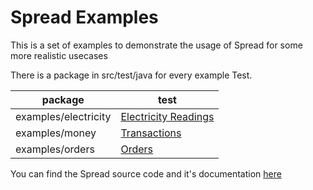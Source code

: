 # Spread Examples
This is a set of examples to demonstrate the usage of Spread for some more realistic usecases

There is a package in src/test/java for every example Test.

| package              | test                                                                              |
|----------------------|-----------------------------------------------------------------------------------|
| examples/electricity | [Electricity Readings](src/test/java/examples/electricity/MeterReadingsTest.java) |
| examples/money       | [Transactions](src/test/java/examples/money/TransactionsTest.java)                |
| examples/orders      | [Orders](src/test/java/examples/orders/OrdersTest.java)                           |


You can find the Spread source code and it's documentation [here](https://github.com/alexwatts/spread)
